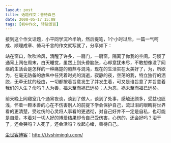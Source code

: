 ```yaml
---
layout: post
title: 话题作文：善待自己
date: 2008-05-17 15:08
tags: [初中作文, 转贴饭否]
---
```

接到这个作文话题，小平同学沉吟半晌，然后提笔，1个小时过后，一篇一气呵成、顺理成章、倚马千言的作文就写就了，分享如下：

站在窗口，吹吹冷风，清醒了许多，一扇门，一扇窗，隔离了你我的空间。习惯了通宵上网在周末，白天睡觉，虽然上到头昏脑胀，心却意犹未尽，不敢想像没了网络的生活会是怎样的一种痛楚的煎熬与混沌，现在的生活实在太美好了，为，所欲为，在毫无防备的放纵中任凭着时光的消逝，寂静的夜，空荡的我，特立独行的洒脱，无牵无扰的经由，一切都按着旨意发生了并发生着，可又是谁旨意了并旨意着我们的人生？命吗？人为善，福未至而祸已远矣；人为恶，祸未至而福已远矣。

前天晚上同寝室几个通宵夜谈，谈到了做人，谈到了处事，感触还颇多，受益也匪浅，怀着一颗本善的心在不伤害别人的前提下学会保护自己，流过泪的眼睛将世界看的更清楚，受过伤的心灵将人事看的更透彻，对自己好并不一定是自私，也可能是自爱，本着对一切人好的博爱结果却令自己受伤害，心伤的，还会好吗？泪干了，还会哭吗？人死了，还会活吗？收起心绪，善待自己。

<a href="http://i.lvshiminglu.com/">尘世客博客</a>：<a href="http://i.lvshiminglu.com/">http://i.lvshiminglu.com/</a>

